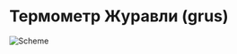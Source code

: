 # Термометр Журавли (grus)

![Scheme](https://github.com/sshspb/grus/tree/master/images/scheme1.jpg)
